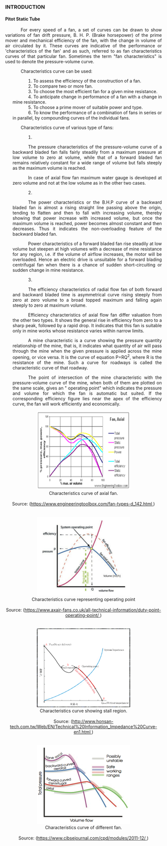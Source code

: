 ### INTRODUCTION<br>

#### Pitot Static Tube

<p style="text-indent:50px;text-align:justify;"> For every speed of a fan, a set of curves can be drawn to show variations of fan drift pressure, B. H. P. (Brake horsepower) of the prime mover and mechanical efficiency of the fan, with the change in volume of air circulated by it. These curves are indicative of the performance or 'characteristics of the fan' and as such, referred to as fan characteristics curves of that particular fan. Sometimes the term "fan characteristics" is used to denote the pressure-volume curve.

</p>

<p style="text-indent:50px;text-align:justify">Characteristics curve can be used:</p>
<ol style="text-indent:50px;text-align:justify;list-style-position: inside;">
<li>To assess the efficiency of the construction of a fan.</li>
<li>To compare two or more fan.</li>
<li>To choose the most efficient fan for a given mine resistance.</li>
<li>To anticipate change in performance of a fan with a change in mine resistance.</li>
<li>To choose a prime mover of suitable power and type.</li>
<li>To know the performance of a combination of fans in series or in parallel, by compounding curves of the individual fans.</li>
</ol>

<p style="text-indent:50px;text-align:justify">Characteristics curve of various type of fans:</p>

<ol style="text-indent:50px;text-align:justify;list-style-position: inside;">
<li><p style="text-indent:50px;text-align:justify">The pressure characteristics of the pressure-volume curve of a backward bladed fan falls fairly steadily from a maximum pressure at low volume to zero at volume, while that of a forward bladed fan remains relatively constant for a wide range of volume but falls steeply as the maximum volume is reached.</p>
<p style="text-indent:50px;text-align:justify">In case of axial flow fan maximum water gauge is developed at zero volume and not at the low volume as in the other two cases.</p>
</li>
<li><p style="text-indent:50px;text-align:justify">The power characteristics or the B.H.P curve of a backward bladed fan is almost a rising straight line passing above the origin, tending to flatten and then to fall with increasing volume, thereby showing that power increase with increased volume, but once the maximum volume is reached, power becomes almost constant and then decreases. Thus it indicates the non-overloading feature of the backward bladed fan.</p>

<p style="text-indent:50px;text-align:justify">
Power characteristics of a forward bladed fan rise steadily at low volume but steepen at high volumes with a decrease of mine resistance for any region, i.e. if the volume of airflow increases, the motor will be overloaded. Hence an electric drive is unsuitable for a forward blading centrifugal fan when there is a chance of sudden short-circuiting or sudden change in mine resistance.
<p>
</li>

<li><p style="text-indent:50px;text-align:justify">The efficiency characteristics of radial flow fan of both forward and backward bladed time is asymmetrical curve rising steeply from zero at zero volume to a broad topped maximum and falling again steeply to zero at maximum volume.
</p>
<p style="text-indent:50px;text-align:justify">
Efficiency characteristics of axial flow fan differ valuation from the other two types. It shows the general rise in efficiency from zero to a sharp peak, followed by a rapid drop. It indicates that this fan is suitable only in mine works whose resistance varies within narrow limits.</p>

<p style="text-indent:50px;text-align:justify">
A mine characteristic is a curve showing the pressure quantity relationship of the mine, that is, it indicates what quantity of air will pass through the mine when the given pressure is applied across the mine opening, or vice versa. It is the curve of equation P=RQ<sup>2</sup>, where R is the resistance of the mine. Such a curve for roadways is called the characteristic curve of that roadway.</p>
<p style="text-indent:50px;text-align:justify">
The point of intersection of the mine characteristic with the pressure-volume curve of the mine, when both of them are plotted on the same scale, gives an " operating point" which indicates the pressure and volume for which the fan is automatic but suited. If the corresponding efficiency figure lies near the apex of the efficiency curve, the fan will work efficiently and economically.</p>

</li>
</ol>

<center>
  <img src="images/graph1.png" height="253" width="300">
</center>
<center>Characteristics curve of axial fan.</center><br>
<center>Source: (<a href="https://www.engineeringtoolbox.com/fan-types-d_142.html">https://www.engineeringtoolbox.com/fan-types-d_142.html 
</a>)
</center><br><br>

<center>
  <img src="images/graph2.png" height="253" width="300">
</center>
<center>Characteristics curve representing operating point</center><br>
<center>Source: (<a href="https://www.axair-fans.co.uk/all-technical-information/duty-point-operating-point/">https://www.axair-fans.co.uk/all-technical-information/duty-point-operating-point/
</a>)
</center><br><br>

<center>
  <img src="images/graph3.png" height="253" width="300">
</center>
<center>Characteristics curve showing stall region.</center><br>
<center>Source: (<a href="http://www.honsan-tech.com.tw/Web/EN/Technical%20Information_Impedance%20Curve-en1.html">http://www.honsan-tech.com.tw/Web/EN/Technical%20Information_Impedance%20Curve-en1.html
</a>)
</center><br><br>

<center>
  <img src="images/graph4.png" height="253" width="300">
</center>
<center>Characteristics curve of different fan.</center><br>
<center>Source: (<a href="https://www.cibsejournal.com/cpd/modules/2011-12/">https://www.cibsejournal.com/cpd/modules/2011-12/
</a>)
</center><br>